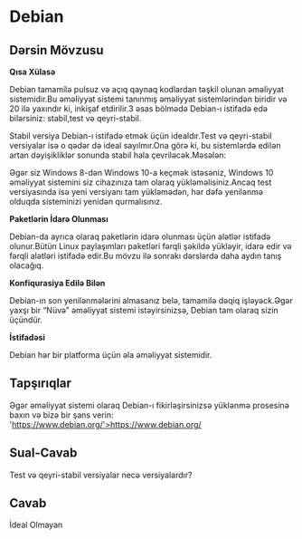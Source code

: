 ﻿# Debian

## Dərsin Mövzusu

<b>Qısa Xülasə</b>

Debian tamamilə pulsuz və açıq qaynaq kodlardan təşkil olunan əməliyyat sistemidir.Bu əməliyyat sistemi tanınmış əməliyyat sistemlərindən biridir və 20 ilə yaxındır ki, inkişaf etdirilir.3 əsas bölmədə Debian-ı istifadə edə bilərsiniz: stabil,test və qeyri-stabil.

Stabil versiya Debian-ı istifadə etmək üçün idealdır.Test və qeyri-stabil versiyalar isə o qədər də ideal sayılmır.Ona görə ki, bu sistemlərdə edilən artan dəyişikliklər sonunda stabil hala çevriləcək.Məsələn:

Əgər siz Windows 8-dən Windows 10-a keçmək istəsəniz, Windows 10 əməliyyat sistemini siz cihazınıza tam olaraq yükləməlisiniz.Ancaq test versiyasında isə yeni versiyanı tam yükləmədən, hər dəfə yenilənmə olduqda sisteminizi yenidən qurmalısınız.

<b>Paketlərin İdarə Olunması</b>

Debian-da ayrıca olaraq paketlərin idarə olunması üçün alətlər istifadə olunur.Bütün Linux paylaşımları paketləri fərqli şəkildə yükləyir, idarə edir və fərqli alətləri istifadə edir.Bu mövzu ilə sonrakı dərslərdə daha aydın tanış olacağıq.

<b>Konfiqurasiya Edilə Bilən</b>

Debian-ın son yenilənmələrini almasanız belə, tamamilə dəqiq işləyəck.Əgər yaxşı bir “Nüvə” əməliyyat sistemi istəyirsinizsə, Debian tam olaraq sizin üçündür.

<b>İstifadəsi</b>

Debian hər bir platforma üçün əla əməliyyat sistemidir.

## Tapşırıqlar

Əgər əməliyyat sistemi olaraq Debian-ı fikirləşirsinizsə yüklənmə prosesinə baxın və bizə bir şans verin: <a>'https://www.debian.org/'>https://www.debian.org/</a>

## Sual-Cavab

Test və qeyri-stabil versiyalar necə versiyalardır?

## Cavab

İdeal Olmayan
